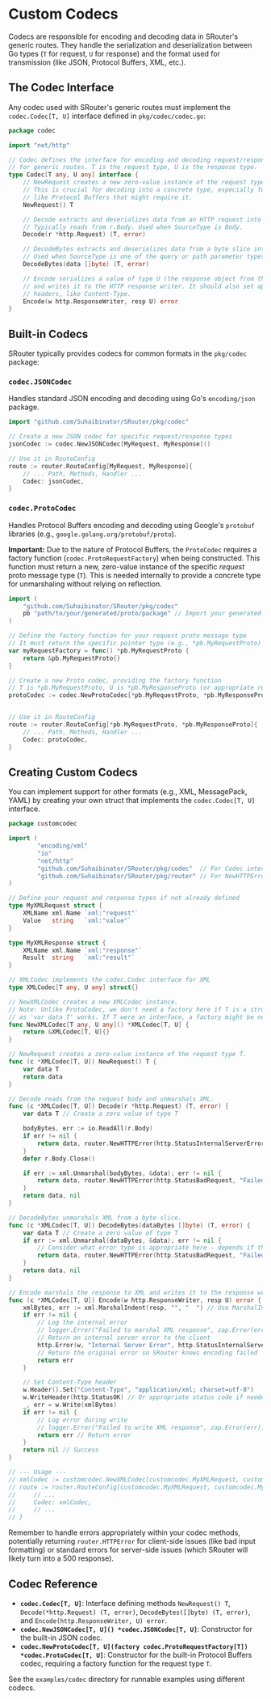 # Custom Codecs

Codecs are responsible for encoding and decoding data in SRouter's generic routes. They handle the serialization and deserialization between Go types (`T` for request, `U` for response) and the format used for transmission (like JSON, Protocol Buffers, XML, etc.).

## The Codec Interface

Any codec used with SRouter's generic routes must implement the `codec.Codec[T, U]` interface defined in `pkg/codec/codec.go`:

```go
package codec

import "net/http"

// Codec defines the interface for encoding and decoding request/response data
// for generic routes. T is the request type, U is the response type.
type Codec[T any, U any] interface {
	// NewRequest creates a new zero-value instance of the request type T.
	// This is crucial for decoding into a concrete type, especially for formats
	// like Protocol Buffers that might require it.
	NewRequest() T

	// Decode extracts and deserializes data from an HTTP request into a value of type T.
	// Typically reads from r.Body. Used when SourceType is Body.
	Decode(r *http.Request) (T, error)

	// DecodeBytes extracts and deserializes data from a byte slice into a value of type T.
	// Used when SourceType is one of the query or path parameter types.
	DecodeBytes(data []byte) (T, error)

	// Encode serializes a value of type U (the response object from the handler)
	// and writes it to the HTTP response writer. It should also set appropriate
	// headers, like Content-Type.
	Encode(w http.ResponseWriter, resp U) error
}

```

## Built-in Codecs

SRouter typically provides codecs for common formats in the `pkg/codec` package:

### `codec.JSONCodec`

Handles standard JSON encoding and decoding using Go's `encoding/json` package.

```go
import "github.com/Suhaibinator/SRouter/pkg/codec"

// Create a new JSON codec for specific request/response types
jsonCodec := codec.NewJSONCodec[MyRequest, MyResponse]()

// Use it in RouteConfig
route := router.RouteConfig[MyRequest, MyResponse]{
    // ... Path, Methods, Handler ...
    Codec: jsonCodec,
}
```

### `codec.ProtoCodec`

Handles Protocol Buffers encoding and decoding using Google's `protobuf` libraries (e.g., `google.golang.org/protobuf/proto`).

**Important:** Due to the nature of Protocol Buffers, the `ProtoCodec` requires a factory function (`codec.ProtoRequestFactory`) when being constructed. This function must return a new, zero-value instance of the specific *request* proto message type (`T`). This is needed internally to provide a concrete type for unmarshaling without relying on reflection.

```go
import (
	"github.com/Suhaibinator/SRouter/pkg/codec"
	pb "path/to/your/generated/proto/package" // Import your generated proto package
)

// Define the factory function for your request proto message type
// It must return the specific pointer type (e.g., *pb.MyRequestProto)
var myRequestFactory = func() *pb.MyRequestProto {
	return &pb.MyRequestProto{}
}

// Create a new Proto codec, providing the factory function
// T is *pb.MyRequestProto, U is *pb.MyResponseProto (or appropriate response type)
protoCodec := codec.NewProtoCodec[*pb.MyRequestProto, *pb.MyResponseProto](myRequestFactory)


// Use it in RouteConfig
route := router.RouteConfig[*pb.MyRequestProto, *pb.MyResponseProto]{
    // ... Path, Methods, Handler ...
    Codec: protoCodec,
}
```

## Creating Custom Codecs

You can implement support for other formats (e.g., XML, MessagePack, YAML) by creating your own struct that implements the `codec.Codec[T, U]` interface.

```go
package customcodec

import (
        "encoding/xml"
        "io"
        "net/http"
        "github.com/Suhaibinator/SRouter/pkg/codec"  // For Codec interface
        "github.com/Suhaibinator/SRouter/pkg/router" // For NewHTTPError
)

// Define your request and response types if not already defined
type MyXMLRequest struct {
	XMLName xml.Name `xml:"request"`
	Value   string   `xml:"value"`
}

type MyXMLResponse struct {
	XMLName xml.Name `xml:"response"`
	Result  string   `xml:"result"`
}

// XMLCodec implements the codec.Codec interface for XML
type XMLCodec[T any, U any] struct{}

// NewXMLCodec creates a new XMLCodec instance.
// Note: Unlike ProtoCodec, we don't need a factory here if T is a struct type,
// as 'var data T' works. If T were an interface, a factory might be needed.
func NewXMLCodec[T any, U any]() *XMLCodec[T, U] {
	return &XMLCodec[T, U]{}
}

// NewRequest creates a zero-value instance of the request type T.
func (c *XMLCodec[T, U]) NewRequest() T {
	var data T
	return data
}

// Decode reads from the request body and unmarshals XML.
func (c *XMLCodec[T, U]) Decode(r *http.Request) (T, error) {
	var data T // Create a zero value of type T

	bodyBytes, err := io.ReadAll(r.Body)
	if err != nil {
		return data, router.NewHTTPError(http.StatusInternalServerError, "Failed to read request body")
	}
	defer r.Body.Close()

	if err := xml.Unmarshal(bodyBytes, &data); err != nil {
		return data, router.NewHTTPError(http.StatusBadRequest, "Failed to unmarshal XML request: "+err.Error())
	}
	return data, nil
}

// DecodeBytes unmarshals XML from a byte slice.
func (c *XMLCodec[T, U]) DecodeBytes(dataBytes []byte) (T, error) {
	var data T // Create a zero value of type T
	if err := xml.Unmarshal(dataBytes, &data); err != nil {
		// Consider what error type is appropriate here - depends if the source was client input
		return data, router.NewHTTPError(http.StatusBadRequest, "Failed to unmarshal XML from bytes: "+err.Error())
	}
	return data, nil
}

// Encode marshals the response to XML and writes it to the response writer.
func (c *XMLCodec[T, U]) Encode(w http.ResponseWriter, resp U) error {
	xmlBytes, err := xml.MarshalIndent(resp, "", "  ") // Use MarshalIndent for readability
	if err != nil {
		// Log the internal error
		// logger.Error("Failed to marshal XML response", zap.Error(err))
		// Return an internal server error to the client
		http.Error(w, "Internal Server Error", http.StatusInternalServerError)
		// Return the original error so SRouter knows encoding failed
		return err
	}

	// Set Content-Type header
	w.Header().Set("Content-Type", "application/xml; charset=utf-8")
	w.WriteHeader(http.StatusOK) // Or appropriate status code if needed
	_, err = w.Write(xmlBytes)
	if err != nil {
		// Log error during write
		// logger.Error("Failed to write XML response", zap.Error(err))
		return err // Return error
	}
	return nil // Success
}

// --- Usage ---
// xmlCodec := customcodec.NewXMLCodec[customcodec.MyXMLRequest, customcodec.MyXMLResponse]()
// route := router.RouteConfig[customcodec.MyXMLRequest, customcodec.MyXMLResponse]{
//     // ...
//     Codec: xmlCodec,
//     // ...
// }
```

Remember to handle errors appropriately within your codec methods, potentially returning `router.HTTPError` for client-side issues (like bad input formatting) or standard errors for server-side issues (which SRouter will likely turn into a 500 response).

## Codec Reference

-   **`codec.Codec[T, U]`**: Interface defining methods `NewRequest() T`, `Decode(*http.Request) (T, error)`, `DecodeBytes([]byte) (T, error)`, and `Encode(http.ResponseWriter, U) error`.
-   **`codec.NewJSONCodec[T, U]() *codec.JSONCodec[T, U]`**: Constructor for the built-in JSON codec.
-   **`codec.NewProtoCodec[T, U](factory codec.ProtoRequestFactory[T]) *codec.ProtoCodec[T, U]`**: Constructor for the built-in Protocol Buffers codec, requiring a factory function for the request type `T`.

See the `examples/codec` directory for runnable examples using different codecs.
